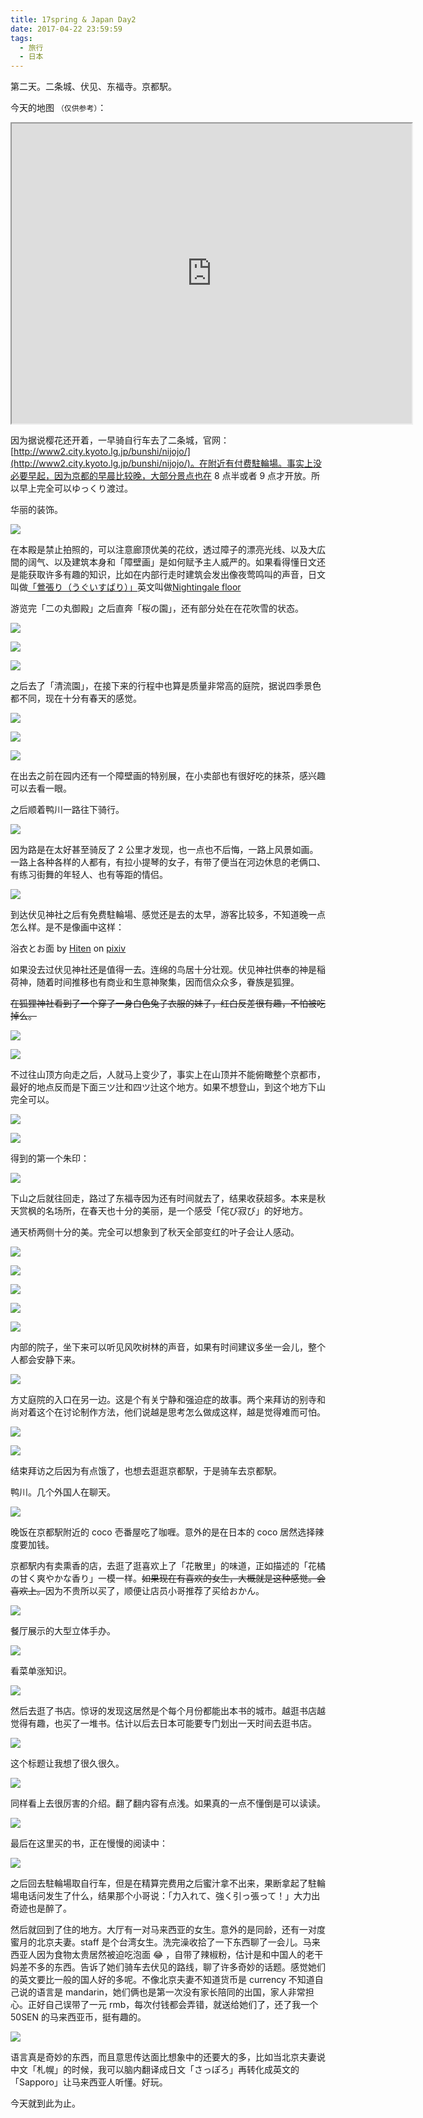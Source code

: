 ```yaml
---
title: 17spring & Japan Day2
date: 2017-04-22 23:59:59
tags:
  - 旅行
  - 日本
---
```


第二天。二条城、伏见、东福寺。京都駅。

今天的地图 `（仅供参考）`：

<iframe src="https://www.google.com/maps/d/u/0/embed?mid=19mSr3UkM0Wrob_TavXFkwsSIwR8" width="640" height="480"></iframe>

因为据说樱花还开着，一早骑自行车去了二条城，官网：[http://www2.city.kyoto.lg.jp/bunshi/nijojo/](http://www2.city.kyoto.lg.jp/bunshi/nijojo/)。在附近有付费駐輪場。事实上没必要早起，因为京都的早晨比较晚，大部分景点也在 8 点半或者 9 点才开放。所以早上完全可以ゆっくり渡过。

华丽的装饰。

![](https://c1.staticflickr.com/5/4170/34404195345_4222ac0540_b.jpg)

在本殿是禁止拍照的，可以注意廊顶优美的花纹，透过障子的漂亮光线、以及大広間的阔气、以及建筑本身和「障壁画」是如何赋予主人威严的。如果看得懂日文还是能获取许多有趣的知识，比如在内部行走时建筑会发出像夜莺鸣叫的声音，日文叫做[「鶯張り（うぐいすばり）」](https://ja.wikipedia.org/wiki/%E9%B6%AF%E5%BC%B5%E3%82%8A)英文叫做[Nightingale floor](https://en.wikipedia.org/wiki/Nightingale_floor)

游览完「二の丸御殿」之后直奔「桜の園」，还有部分处在在花吹雪的状态。

![](https://c1.staticflickr.com/5/4171/34404435845_6d8b1e4ae4_k.jpg)

![](https://c1.staticflickr.com/5/4191/33594669463_339a058355_k.jpg)

![](https://c1.staticflickr.com/3/2882/33562748364_cb561885c4_k.jpg)

之后去了「清流園」，在接下来的行程中也算是质量非常高的庭院，据说四季景色都不同，现在十分有春天的感觉。

![](https://c1.staticflickr.com/5/4192/34363266346_07b789980a_k.jpg)

![](https://c1.staticflickr.com/3/2863/34363277426_fbfa0f1754_k.jpg)

![](https://c1.staticflickr.com/5/4178/34404848305_64ed5940ec_k.jpg)

在出去之前在园内还有一个障壁画的特别展，在小卖部也有很好吃的抹茶，感兴趣可以去看一眼。

之后顺着鸭川一路往下骑行。

![](https://c1.staticflickr.com/3/2865/33595083023_51eb58880d_k.jpg)

因为路是在太好甚至骑反了 2 公里才发现，也一点也不后悔，一路上风景如画。一路上各种各样的人都有，有拉小提琴的女子，有带了便当在河边休息的老俩口、有练习街舞的年轻人、也有等距的情侣。

![](https://c1.staticflickr.com/3/2856/34363540356_7a4deae9c5_k.jpg)

到达伏见神社之后有免费駐輪場、感觉还是去的太早，游客比较多，不知道晚一点怎么样。是不是像画中这样：

<noscript><p>浴衣とお面 by <a href="https://www.pixiv.net/member.php?id=490219" target="_blank">Hiten</a> on <a href="https://www.pixiv.net/" target="_blank">pixiv</a></p></noscript>

如果没去过伏见神社还是值得一去。连绵的鸟居十分壮观。伏见神社供奉的神是稲荷神，随着时间推移也有商业和生意神聚集，因而信众众多，眷族是狐狸。

<del>在狐狸神社看到了一个穿了一身白色兔子衣服的妹子，红白反差很有趣，不怕被吃掉么。</del>

![](https://c1.staticflickr.com/5/4165/34246627842_7c20fba21e_b.jpg)

![](https://c1.staticflickr.com/5/4182/34405671835_0494bc1989_k.jpg)

不过往山顶方向走之后，人就马上变少了，事实上在山顶并不能俯瞰整个京都市，最好的地点反而是下面三ツ辻和四ツ辻这个地方。如果不想登山，到这个地方下山完全可以。

![](https://c1.staticflickr.com/5/4178/34246426002_256af63df4_b.jpg)

![](https://c1.staticflickr.com/5/4181/34364121236_9786b3f17a_k.jpg)

得到的第一个朱印：

![](https://c1.staticflickr.com/3/2877/33563925404_70234bc763_b.jpg)

下山之后就往回走，路过了东福寺因为还有时间就去了，结果收获超多。本来是秋天赏枫的名场所，在春天也十分的美丽，是一个感受「侘び寂び」的好地方。

通天桥两侧十分的美。完全可以想象到了秋天全部变红的叶子会让人感动。

![](https://c1.staticflickr.com/5/4169/34406103565_99bfef7830_b.jpg)

![](https://c1.staticflickr.com/5/4190/34275393411_b93c39e796_b.jpg)

![](https://c1.staticflickr.com/3/2887/34406107875_0725e39d11_b.jpg)

![](https://c1.staticflickr.com/5/4167/33564238774_19405c8382_b.jpg)

![](https://c1.staticflickr.com/5/4176/34364554456_c0ed551d16_b.jpg)

内部的院子，坐下来可以听见风吹树林的声音，如果有时间建议多坐一会儿，整个人都会安静下来。

![](https://c1.staticflickr.com/5/4183/33564068634_d3fec80e43_b.jpg)

方丈庭院的入口在另一边。这是个有关宁静和强迫症的故事。两个来拜访的别寺和尚对着这个在讨论制作方法，他们说越是思考怎么做成这样，越是觉得难而可怕。

![](https://c1.staticflickr.com/5/4165/34406100355_de9c5c05e9_b.jpg)

![](https://c1.staticflickr.com/5/4164/34364546406_f4f11192d0_b.jpg)

结束拜访之后因为有点饿了，也想去逛逛京都駅，于是骑车去京都駅。

鸭川。几个外国人在聊天。

![](https://c1.staticflickr.com/3/2892/34247163452_de1b5e203e_b.jpg)

晚饭在京都駅附近的 coco 壱番屋吃了咖喱。意外的是在日本的 coco 居然选择辣度要加钱。

京都駅内有卖熏香的店，去逛了逛喜欢上了「花散里」的味道，正如描述的「花橘の甘く爽やかな香り」一模一样。<del>如果现在有喜欢的女生，大概就是这种感觉。会喜欢上。</del>因为不贵所以买了，顺便让店员小哥推荐了买给おかん。

![](https://c1.staticflickr.com/3/2866/34406299525_9a7f6e1171_b.jpg)

餐厅展示的大型立体手办。

![](https://c1.staticflickr.com/5/4178/34275813971_46c047d3eb_b.jpg)

看菜单涨知识。

![](https://c1.staticflickr.com/5/4166/34021557540_d005ede4c5.jpg)

然后去逛了书店。惊讶的发现这居然是个每个月份都能出本书的城市。越逛书店越觉得有趣，也买了一堆书。估计以后去日本可能要专门划出一天时间去逛书店。

![](https://c1.staticflickr.com/3/2840/34275859521_d7a33c7c0c_b.jpg)

这个标题让我想了很久很久。

![](https://c1.staticflickr.com/5/4170/34247457702_a2b649bd08_b.jpg)

同样看上去很厉害的介绍。翻了翻内容有点浅。如果真的一点不懂倒是可以读读。

![](https://c1.staticflickr.com/3/2865/34365039266_27eef6ebfd_b.jpg)

最后在这里买的书，正在慢慢的阅读中：

![](https://c1.staticflickr.com/5/4157/33564846184_f040506daa_b.jpg)

之后回去駐輪場取自行车，但是在精算完费用之后蜜汁拿不出来，果断拿起了駐輪場电话问发生了什么，结果那个小哥说：「力入れて、強く引っ張って！」大力出奇迹也是醉了。

然后就回到了住的地方。大厅有一对马来西亚的女生。意外的是同龄，还有一对度蜜月的北京夫妻。staff 是个台湾女生。洗完澡收拾了一下东西聊了一会儿。马来西亚人因为食物太贵居然被迫吃泡面 😂 ，自带了辣椒粉，估计是和中国人的老干妈差不多的东西。告诉了她们骑车去伏见的路线，聊了许多奇妙的话题。感觉她们的英文要比一般的国人好的多呢。不像北京夫妻不知道货币是 currency 不知道自己说的语言是 mandarin，她们俩也是第一次没有家长陪同的出国，家人非常担心。正好自己误带了一元 rmb，每次付钱都会弄错，就送给她们了，还了我一个 50SEN 的马来西亚币，挺有趣的。

![](https://c1.staticflickr.com/5/4192/34022058170_e9d30514c0.jpg)

语言真是奇妙的东西，而且意思传达面比想象中的还要大的多，比如当北京夫妻说中文「札幌」的时候，我可以脑内翻译成日文「さっぽろ」再转化成英文的「Sapporo」让马来西亚人听懂。好玩。

今天就到此为止。
